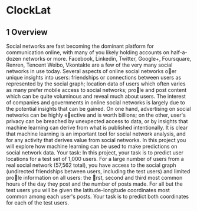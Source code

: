 ClockLat
========
1 Overview
-----------
Social networks are fast becoming the dominant platform for communication online, with many of you likely
holding accounts on half-a-dozen networks or more. Facebook, Linkedin, Twitter, Google+, Foursquare, Renren,
Tencent Weibo, Vkontakte are a few of the very many social networks in use today.
Several aspects of online social networks oer unique insights into users: friendships or connections between
users as represented by the social graph; location data of users which often varies as many prefer mobile access
to social networks; prole and post content which can be quite voluminous and reveal much about users.
The interest of companies and governments in online social networks is largely due to the potential insights
that can be gained. On one hand, advertising on social networks can be highly eective and is worth billions;
on the other, user's privacy can be breached by unexpected access to data, or by insights that machine learning
can derive from what is published intentionally. It is clear that machine learning is an important tool for social
network analysis, and for any activity that derives value from social networks. In this project you will explore
how machine learning can be used to make predictions on social network data.
Your task: In this project, your task is to predict user locations for a test set of 1,000 users. For a large
number of users from a real social network (57,562 total), you have access to the social graph (undirected
friendships between users, including the test users) and limited prole information on all users: the rst, second
and third most common hours of the day they post and the number of posts made. For all but the test users
you will be given the latitude-longitude coordinates most common among each user's posts. Your task is to
predict both coordinates for each of the test users.

